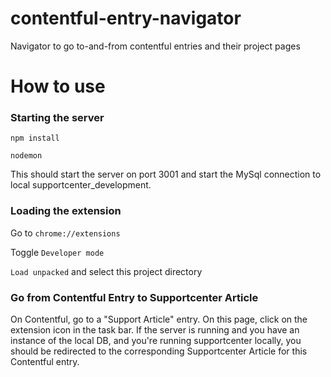 # contentful-entry-navigator
Navigator to go to-and-from contentful entries and their project pages

# How to use

### Starting the server

`npm install`

`nodemon`

This should start the server on port 3001 and start the MySql connection to local supportcenter_development.

### Loading the extension

Go to `chrome://extensions`

Toggle `Developer mode`

`Load unpacked` and select this project directory

### Go from Contentful Entry to Supportcenter Article

On Contentful, go to a "Support Article" entry. On this page, click on the extension icon in the task bar. If the server is running and you have an instance of the local DB, and you're running supportcenter locally, you should be redirected to the corresponding Supportcenter Article for this Contentful entry.